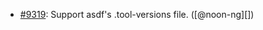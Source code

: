 * [#9319](https://github.com/rubocop-hq/rubocop/pull/9319): Support asdf's .tool-versions file. ([@noon-ng][])
